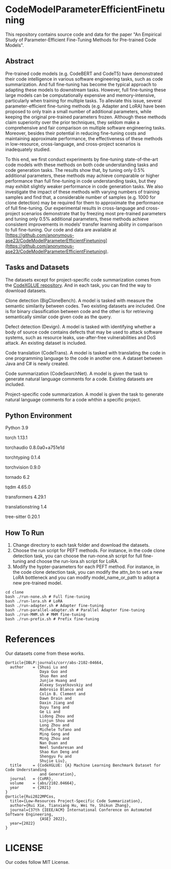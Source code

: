 # CodeModelParameterEfficientFinetuning

This repository contains source code and data for the paper "An Empirical Study of Parameter-Efficient Fine-Tuning Methods for Pre-trained Code Models".

## Abstract

Pre-trained code models (e.g. CodeBERT and CodeT5) have demonstrated their code intelligence in various software engineering tasks, such as code summarization. And full fine-tuning has become the typical approach to adapting these models to downstream tasks. However, full fine-tuning these large models can be computationally expensive and memory-intensive, particularly when training for multiple tasks. To alleviate this issue, several parameter-efficient fine-tuning methods (e.g. Adapter and LoRA) have been proposed to only train a small number of additional parameters, while keeping the original pre-trained parameters frozen. Although these methods claim superiority over the prior techniques, they seldom make a comprehensive and fair comparison on multiple software engineering tasks. Moreover, besides their potential in reducing fine-tuning costs and maintaining approximate performance, the effectiveness of these methods in low-resource, cross-language, and cross-project scenarios is inadequately studied.

To this end, we first conduct experiments by fine-tuning state-of-the-art code models with these methods on both code understanding tasks and code generation tasks. The results show that, by tuning only 0.5\% additional parameters, these methods may achieve comparable or higher performance than full fine-tuning in code understanding tasks, but they may exhibit slightly weaker performance in code generation tasks. We also investigate the impact of these methods with varying numbers of training samples and find that, a considerable number of samples (e.g. 1000 for clone detection) may be required for them to approximate the performance of full fine-tuning. Our experimental results in cross-language and cross-project scenarios demonstrate that by freezing most pre-trained parameters and tuning only 0.5\% additional parameters, these methods achieve consistent improvements in models' transfer learning ability in comparison to full fine-tuning. Our code and data are available at [https://github.com/anonymous-ase23/CodeModelParameterEfficientFinetuning](https://github.com/anonymous-ase23/CodeModelParameterEfficientFinetuning).

## Tasks and Datasets
The datasets except for project-specific code summarization comes from the [CodeXGLUE repository](https://github.com/microsoft/CodeXGLUE). And in each task, you can find the way to download datasets.

Clone detection (BigCloneBench). A model is tasked with measure the semantic similarity between codes. Two existing datasets are included. One is for binary classification between code and the other is for retrieving semantically similar code given code as the query.

Defect detection (Devign). A model is tasked with identifying whether a body of source code contains defects that may be used to attack software systems, such as resource leaks, use-after-free vulnerabilities and DoS attack. An existing dataset is included.

Code translation (CodeTrans). A model is tasked with translating the code in one programming language to the code in another one. A dataset between Java and C# is newly created.

Code summarization (CodeSearchNet). A model is given the task to generate natural language comments for a code. Existing datasets are included.

Project-specific code summarization. A model is given the task to generate natural language comments for a code whthin a specific project.

## Python Environment
Python                   3.9

torch                    1.13.1

torchaudio               0.8.0a0+a751e1d

torchtyping              0.1.4

torchvision              0.9.0

tornado                  6.2

tqdm                     4.65.0

transformers             4.29.1

translationstring        1.4

tree-sitter              0.20.1


## How To Run 

1. Change directory to each task folder and download the datasets.
2. Choose the run script for PEFT methods. For instance, in the code clone detection task, you can choose the run-none.sh script for full fine-tuning and choose the run-lora.sh script for LoRA.
3. Modify the hypter-parameters for each PEFT method. For instance, in the code clone detection task, you can modify the attn_bn to set a new LoRA bottleneck and you can modify model_name_or_path to adopt a new pre-trained model.

```
cd clone
bash ./run-none.sh # Full fine-tuning
bash ./run-lora.sh # LoRA
bash ./run-adapter.sh # Adapter fine-tuning
bash ./run-parallel-adapter.sh # Parallel Adapter fine-tuning
bash ./run-MHM.sh # MHM fine-tuning
bash ./run-prefix.sh # Prefix fine-tuning
```

# References
Our datasets come from these works.
```
@article{DBLP:journals/corr/abs-2102-04664,
  author    = {Shuai Lu and
               Daya Guo and
               Shuo Ren and
               Junjie Huang and
               Alexey Svyatkovskiy and
               Ambrosio Blanco and
               Colin B. Clement and
               Dawn Drain and
               Daxin Jiang and
               Duyu Tang and
               Ge Li and
               Lidong Zhou and
               Linjun Shou and
               Long Zhou and
               Michele Tufano and
               Ming Gong and
               Ming Zhou and
               Nan Duan and
               Neel Sundaresan and
               Shao Kun Deng and
               Shengyu Fu and
               Shujie Liu},
  title     = {CodeXGLUE: {A} Machine Learning Benchmark Dataset for Code Understanding
               and Generation},
  journal   = {CoRR},
  volume    = {abs/2102.04664},
  year      = {2021}
}
@article{Rui2022MPCos,
  title={Low-Resources Project-Specific Code Summarization},
  author={Rui Xie, Tianxiang Hu, Wei Ye, Shikun Zhang},
  journal={37th {IEEE/ACM} International Conference on Automated Software Engineering,
               {ASE} 2022},
  year={2022}
}
```

#

# LICENSE
Our codes follow MIT License.
